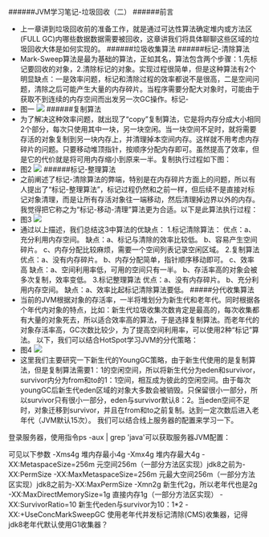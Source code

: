 ######JVM学习笔记-垃圾回收（二）
######前言
*  上一章讲到垃圾回收前的准备工作，就是通过可达性算法确定堆内或方法区(FULL GC)内哪些数据数据需要被回收，这章讲我们将具体聊聊这些区域的垃圾回收大体是如何实现的。
######垃圾收集算法
######标记-清除算法
* Mark-Sweep算法是最为基础的算法，正如其名，算法包含两个步骤：1.先标记要回收的对象，2.清除标记的对象。实现过程很简单，但是这种算法有2个明显缺点：一是效率问题，标记和清除过程的效率都说不是很高，二是空间问题，清除之后可能产生大量的内存碎片。当程序需要分配大对象时，可能由于获取不到连续的内存空间而出发另一次GC操作。标记-
* 图一 ![](http://i.imgur.com/hrpWwjx.png)
######复制算法
* 为了解决这种效率问题，就出现了“copy”复制算法，它是将内存分成大小相同2个部分，每次只使用其中一块，另一块空闲。当一块空间不足时，就将需要存活的对象复制到另一块内存上，并清理掉本空间内存。这样就不用考虑内存碎片的问题。只要移动堆顶指针，按顺序分配内存即可。虽然提高了效率，但是它的代价就是将可用内存缩小到原来一半。复制执行过程如下图：
* 图2 ![](http://i.imgur.com/lXy0L4t.png)
######标记-整理算法
* 之前阐述了标记-清除算法的弊端，特别是在内存碎片方面上的问题，所以有人提出了“标记-整理算法”，标记过程仍然和之前一样，但后续不是直接对标记对象清理，而是让所有存活对象往一端移动，然后清理掉边界以外的内存。我觉得把它称之为“标记-移动-清理”算法更为合适。以下是此算法执行过程：
* 图3 ![](http://i.imgur.com/lyb6W6Q.png)
* 通过以上描述，我们总结这3中算法的优缺点：
1.标记清除算法：
    优点：a、充分利用内存空间。
    缺点：a、标记与清除的效率比较低。
            b、容易产生空间碎片。
            c、内存分配比较麻烦，需要一个空间列表记录空闲区域。
2.复制算法
    优点：a、没有内存碎片。
            b、内存分配简单，指针顺序移动即可。
            c、效率高
    缺点：a、空间利用率低，可用的空间只有一半。
            b、存活率高的对象会被多次复制，效率变低。
3.标记整理算法
    优点：a、没有内存碎片。
            b、充分利用内存空间。
    缺点：a、效率比起标记清除算法要低。
#####分代收集算法
* 当前的JVM根据对象的存活率，一半将堆划分为新生代和老年代。同时根据各个年代内对象的特点，比如：新生代垃圾收集次数肯定是最高的，每次收集都有大量的对象死去，所以适合效率高的算法，于是选择复制算法。而老年代的对象存活率高，GC次数比较少，为了提高空间利用率，可以使用2种“标记”算法。
    以下，我们可以结合HotSpot学习JVM的分代策略：
* 图4 ![](http://i.imgur.com/YgiWCUQ.png)
* 这里我们主要研究一下新生代的YoungGC策略，由于新生代使用的是复制算法，但是复制算法需要1：1的空闲空间，所以将新生代分为eden和survivor，survivor内分为from和to的1：1空间，相互成为彼此的空闲空间。由于每次youngGC后新生代eden区域的对象大多数会被销毁。只保留很小一部分，所以survivor只有很小一部分，eden与survivor默认8：2。当eden空间不足时，对象迁移到survivor，并且在from和to之前复制。达到一定次数后进入老年代（JVM默认15次）。
我们可以结合线上服务器的配置来学习一下。

登录服务器，使用指令ps -aux | grep 'java'可以获取服务器JVM配置：



可见以下参数
-Xms4g 堆内存最小4g
-Xmx4g 堆内存最大4g
-XX:MetaspaceSize=256m 元空间256m（一部分方法区实现）jdk8之前为-XX:PermSize
-XX:MaxMetaspaceSize=256m 元最大空间256m（一部分方法区实现）jdk8之前为-XX:MaxPermSize
-Xmn2g 新生代2g，所以老年代也是2g
-XX:MaxDirectMemorySize=1g  直接内存1g（一部分方法区实现）
-XX:SurvivorRatio=10 新生代eden与survivor为10：1*2
-XX:+UseConcMarkSweepGC  使用老年代并发标记清除(CMS)收集器，记得jdk8老年代默认使用G1收集器？ 

